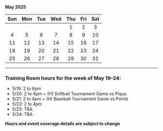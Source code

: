 **May 2025**

|Sun|Mon|Tue|Wed|Thu|Fri|Sat|
|:---:|:---:|:---:|:---:|:---:|:---:|:---:|
|   |   |   |   |1  |2  |3  |
|4  |5  |6  |7  |8  |9  |10 |
|11 |12 |13 |14 |15 |16 |17 |
|18 |19 |20 |21 |22 |23 |24 |
|25 |26 |27 |28 |29 |30 |31 |

---
### Training Room hours for the week of May 19-24:  

* 5/19: 2 to 6pm
* 5/20: 2 to 4pm + (H) Softball Tournament Game vs Piqua
* 5/21: 2 to 4pm + (H) Baseball Tournament Game vs Ponitz
* 5/22: 2 to 4pm
* 5/23: TBA
* 5/24: TBA

**Hours and event coverage details are subject to change**
